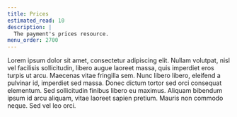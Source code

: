 ```yaml
---
title: Prices
estimated_read: 10
description: |
  The payment's prices resource.
menu_order: 2700
---
```


Lorem ipsum dolor sit amet, consectetur adipiscing elit. Nullam volutpat, nisl
vel facilisis sollicitudin, libero augue laoreet massa, quis imperdiet eros
turpis ut arcu. Maecenas vitae fringilla sem. Nunc libero libero, eleifend a
pulvinar id, imperdiet sed massa. Donec dictum tortor sed orci consequat
elementum. Sed sollicitudin finibus libero eu maximus. Aliquam bibendum ipsum id
arcu aliquam, vitae laoreet sapien pretium. Mauris non commodo neque. Sed vel
leo orci.
